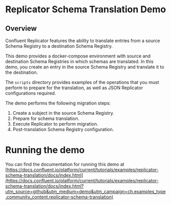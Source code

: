 # Replicator Schema Translation Demo

## Overview

Confluent Replicator features the ability to translate entries from a source Schema Registry to a destination Schema Registry.

This demo provides a docker-compose environment with source and destination Schema Registries in which schemas are translated. In this demo, you create an entry in the source Schema Registry and translate it to the destination.

The `scripts` directory provides examples of the operations that you must perform to prepare for the translation, as well as JSON Replicator configurations required.

The demo performs the following migration steps:

1. Create a subject in the source Schema Registry.
2. Prepare for schema translation.
3. Execute Replicator to perform migration.
4. Post-translation Schema Registry configuration. 

# Running the demo

You can find the documentation for running this demo at [https://docs.confluent.io/platform/current/tutorials/examples/replicator-schema-translation/docs/index.html](https://docs.confluent.io/platform/current/tutorials/examples/replicator-schema-translation/docs/index.html?utm_source=github&utm_medium=demo&utm_campaign=ch.examples_type.community_content.replicator-schema-translation)
